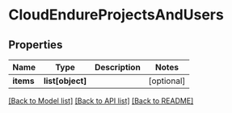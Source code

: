 # CloudEndureProjectsAndUsers

## Properties
Name | Type | Description | Notes
------------ | ------------- | ------------- | -------------
**items** | **list[object]** |  | [optional]

[[Back to Model list]](API_README.md#documentation-for-models) [[Back to API list]](API_README.md#documentation-for-api-endpoints) [[Back to README]](API_README.md)

